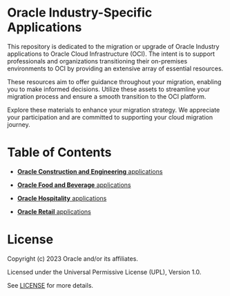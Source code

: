 # Oracle Industry-Specific Applications
 
This repository is dedicated to the migration or upgrade of Oracle Industry applications to Oracle Cloud Infrastructure (OCI). The intent is to support professionals and organizations transitioning their on-premises environments to OCI by providing an extensive array of essential resources.

These resources aim to offer guidance throughout your migration, enabling you to make informed decisions. Utilize these assets to streamline your migration process and ensure a smooth transition to the OCI platform.

Explore these materials to enhance your migration strategy. We appreciate your participation and are committed to supporting your cloud migration journey.
 
# Table of Contents

<!-- for future use   - [**Oracle Communications** applications](./communications)               -->
 - [**Oracle Construction and Engineering** applications](./construction-engineering)
<!-- for future use   - [**Oracle Energy and Water** applications](./energy-water)               -->
<!-- for future use   - [**Oracle Financial Services** applications](./financial-services)       -->
 - [**Oracle Food and Beverage** applications](./food-beverage)
<!-- for future use   - [**Oracle Health** applications](./health)                               -->
 - [**Oracle Hospitality** applications](./hospitality)
<!-- for future use   - [**Oracle Life Sciences** applications](./life-sciences)                 -->
<!-- for future use   - [**Oracle Local Government** applications](./local-government)           -->
 - [**Oracle Retail** applications](./retail)

# License
 
Copyright (c) 2023 Oracle and/or its affiliates.
 
Licensed under the Universal Permissive License (UPL), Version 1.0.
 
See [LICENSE](https://github.com/oracle-devrel/technology-engineering/blob/main/LICENSE) for more details.
